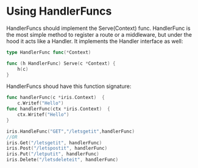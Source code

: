 # Using HandlerFuncs

HandlerFuncs should implement the Serve\(Context) func.
HandlerFunc is the most simple method to register a route or a middleware, but under the hood it acts like a Handler. It implements the Handler interface as well:

```go
type HandlerFunc func(*Context)

func (h HandlerFunc) Serve(c *Context) {
    h(c)
}
```

HandlerFuncs shoud have this function signature:

```go
func handlerFunc(c *iris.Context)  {
    c.Writef("Hello")
func handlerFunc(ctx *iris.Context)  {
    ctx.Writef("Hello")
}

iris.HandleFunc("GET","/letsgetit",handlerFunc)
//OR
iris.Get("/letsgetit", handlerFunc)
iris.Post("/letspostit", handlerFunc)
iris.Put("/letputit", handlerFunc)
iris.Delete("/letsdeleteit", handlerFunc)
```
